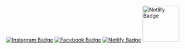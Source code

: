 



<p dir="auto"><a href="https://www.instagram.com/maxigaloto" rel="nofollow"><img src = 'https://img.shields.io/badge/Instagram-E4405F?style=for-the-badge&logo=instagram&logoColor=white'alt="Instagram Badge" data-canonical-src="https://img.shields.io/badge/-@maxigaloto-1ca0f1?style=flat&amp;labelColor=1ca0f1&amp;logo=twitter&amp;logoColor=white&amp;link=https://www.instagram.com/maxigaloto" style="max-width: 75%;"></a>  <a href="https://www.facebook.com/maxi.galoto" rel="nofollow"><img src="https://img.shields.io/badge/Facebook-1877F2?style=for-the-badge&logo=facebook&logoColor=white" alt="Facebook Badge" data-canonical-src="https://img.shields.io/badge/-maxi.galoto-blue?style=flat&amp;logo=Linkedin&amp;logoColor=white&amp;link=https://www.facebook.com/maxi.galoto/" style="max-width: 100%;"></a> <a href="https://maxi-galo.netlify.app/" rel="nofollow"><img src="https://img.shields.io/badge/Netlify-00C7B7?style=for-the-badge&logo=netlify&logoColor=white" alt="Netlify Badge" data-canonical-src="https://img.shields.io/badge/-Personal%20blog-47CCCC?style=flat&amp;logo=Google-Chrome&amp;logoColor=white&amp;link=https://maxi-galo.netlify.app/" style="max-width: 100%;"></a> <a href="https://rpubs.com/MGaloto" rel="nofollow"><img src="https://bradleykennedy.co.uk/assets/img/RPubs_icon.png" alt="Netlify Badge" data-canonical-src="https://img.shields.io/badge/-Personal%20blog-47CCCC?style=flat&amp;logo=Google-Chrome&amp;logoColor=white&amp;link=https://rpubs.com/MGaloto"  width="100" height="100" alt=""></a></p>



<!--
**MGaloto/MGaloto** is a ✨ _special_ ✨ repository because its `README.md` (this file) appears on your GitHub profile.

Here are some ideas to get you started:

- 🔭 I’m currently working on ...
- 🌱 I’m currently learning ...
- 👯 I’m looking to collaborate on ...
- 🤔 I’m looking for help with ...
- 💬 Ask me about ...
- 📫 How to reach me: ...
- 😄 Pronouns: ...
- ⚡ Fun fact: ...
-->

